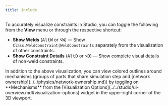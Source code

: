 ```yaml
---
title: include
---
```


To accurately visualize constraints in Studio, you can toggle the following from the **View** menu or through the respective shortcut:

- **Show Welds** (<kbd>Alt</kbd><kbd>W</kbd> or <kbd>⌥</kbd><kbd>W</kbd>) — Show `Class.WeldConstraint|WeldConstraints` separately from the visualization of other constraints.
- **Show Constraint Details** (<kbd>Alt</kbd><kbd>D</kbd> or <kbd>⌥</kbd><kbd>D</kbd>) — Show complete visual details of non-weld constraints.

<Alert severity="success">
In addition to the above visualization, you can view colored outlines around mechanisms (groups of parts that share simulation step and [network ownership](../../physics/network-ownership.md)) by toggling on **Mechanisms** from the [Visualization&nbsp;Options](../../studio/ui-overview.md#visualization-options) widget in the upper‑right corner of the 3D viewport.
</Alert>
